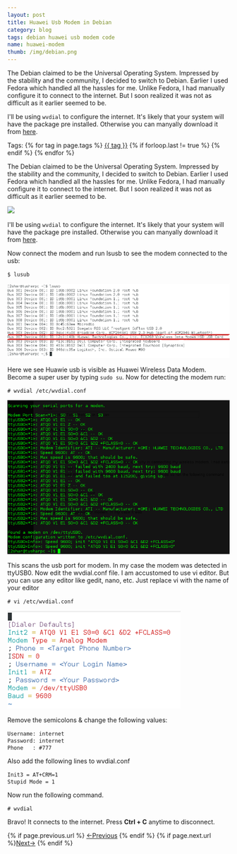 ```yaml
---
layout: post
title: Huawei Usb Modem in Debian
category: blog
tags: debian huawei usb modem code
name: huawei-modem 
thumb: /img/debian.png
---
```



The Debian claimed to be the Universal Operating System. Impressed by the stability and the community, I decided to switch to Debian. Earlier I used Fedora which handled all the hassles for me. Unlike Fedora, I had manually configure it to connect to the internet. But I soon realized it was not as difficult as it earlier seemed to be.

I'll be using `wvdial` to configure the internet. It's likely that your system will have the package pre installed. Otherwise you can manyally download it from <a href="http://packages.debian.org/squeeze/wvdial" target="_blank">here</a>. <!-- truncate_here -->

<p>Tags: {% for tag in page.tags %} <a class="mytag" href="/tag/{{ tag }}" title="View posts tagged with &quot;{{ tag }}&quot;">{{ tag }}</a>  {% if forloop.last != true %} {% endif %} {% endfor %} </p>

The Debian claimed to be the Universal Operating System. Impressed by the stability and the community, I decided to switch to Debian. Earlier I used Fedora which handled all the hassles for me. Unlike Fedora, I had manually configure it to connect to the internet. But I soon realized it was not as difficult as it earlier seemed to be.

<img src="{{ root_url }}/img/debian.png" >

I'll be using `wvdial` to configure the internet. It's likely that your system will have the package pre installed. Otherwise you can manyally download it from <a href="http://packages.debian.org/squeeze/wvdial" target="_blank">here</a>. 

Now connect the modem and run lsusb to see the modem connected to the usb:

	$ lusub


![w4](/img/w4.png "w4")

Here we see Huawie usb is visible as Huawei Wireless Data Modem. Become a super user by typing `sudo su`. Now for detecting the modem run:

	# wvdial /etc/wvdial.conf 

![w1](/img/w1.png "w1")

This scans the usb port for modem. In my case the modem was detected in ttyUSB0. Now edit the wvdial.conf file. I am accustomed to use vi editor. But you can use any editor like gedit, nano, etc. Just replace vi with the name of your editor

	# vi /etc/wvdial.conf

![w3](/img/w3.png "w3")

Remove the semicolons & change the following values:

	Username: internet
	Password: internet
	Phone   : #777

Also add the following lines to wvdial.conf

	Init3 = AT+CRM=1
	Stupid Mode = 1

Now run the following command.

	# wvdial

Bravo! It connects to the internet. Press <b>Ctrl + C</b> anytime to disconnect.

<nav class="pagination clear" style="padding-bottom:20px;">
{% if page.previous.url %} <a class="prev-item" href="{{page.previous.url}}" title="Previous Post: {{page.previous.title}}">&larr;Previous</a>   {% endif %}  {% if page.next.url %}<a class="next-item" href="{{page.next.url}}" title="Next Post: {{page.next.title}}">Next&rarr;</a>         {% endif %}
</nav>
